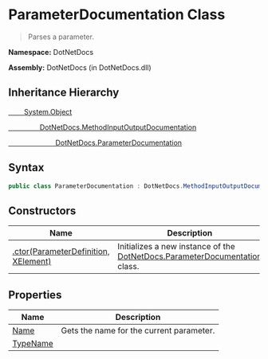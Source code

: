 # ParameterDocumentation Class
> Parses a parameter.

**Namespace:** DotNetDocs

**Assembly:** DotNetDocs (in DotNetDocs.dll)
## Inheritance Hierarchy
[&nbsp;&nbsp;&nbsp;&nbsp;&nbsp;&nbsp;&nbsp;&nbsp;System.Object](https://www.google.com/search?q=System.Object&btnI=)

[&nbsp;&nbsp;&nbsp;&nbsp;&nbsp;&nbsp;&nbsp;&nbsp;&nbsp;&nbsp;&nbsp;&nbsp;&nbsp;&nbsp;&nbsp;&nbsp;DotNetDocs.MethodInputOutputDocumentation](https://www.google.com/search?q=DotNetDocs.MethodInputOutputDocumentation&btnI=)

[&nbsp;&nbsp;&nbsp;&nbsp;&nbsp;&nbsp;&nbsp;&nbsp;&nbsp;&nbsp;&nbsp;&nbsp;&nbsp;&nbsp;&nbsp;&nbsp;&nbsp;&nbsp;&nbsp;&nbsp;&nbsp;&nbsp;&nbsp;&nbsp;DotNetDocs.ParameterDocumentation](https://www.google.com/search?q=DotNetDocs.ParameterDocumentation&btnI=)

## Syntax
```csharp
public class ParameterDocumentation : DotNetDocs.MethodInputOutputDocumentation
```
## Constructors
|Name|Description|
|---|---|
|[.ctor(ParameterDefinition, XElement)](/docs/DotNetDocs/ParameterDocumentation/Constructors/.ctor_ParameterDefinition%2c%20XElement_.md)|Initializes a new instance of the [DotNetDocs.ParameterDocumentation](https://www.google.com/search?q=DotNetDocs.ParameterDocumentation&btnI=) class.|
## Properties
|Name|Description|
|---|---|
|[Name](/docs/DotNetDocs/ParameterDocumentation/Properties/Name.md)|Gets the name for the current parameter.|
|[TypeName](/docs/DotNetDocs/ParameterDocumentation/Properties/TypeName.md)||
